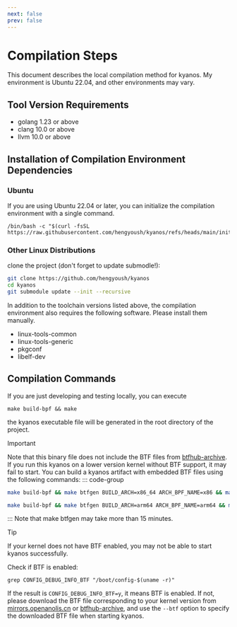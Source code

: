```yaml
---
next: false
prev: false
---
```

# Compilation Steps

This document describes the local compilation method for kyanos. My environment is Ubuntu 22.04, and other environments may vary.

## Tool Version Requirements

- golang 1.23 or above
- clang 10.0 or above
- llvm 10.0 or above

## Installation of Compilation Environment Dependencies
### Ubuntu
If you are using Ubuntu 22.04 or later, you can initialize the compilation environment with a single command.
```
/bin/bash -c "$(curl -fsSL https://raw.githubusercontent.com/hengyoush/kyanos/refs/heads/main/init_env.sh)"
```
### Other Linux Distributions
clone the project (don't forget to update submodle!):
```bash
git clone https://github.com/hengyoush/kyanos
cd kyanos
git submodule update --init --recursive
```
In addition to the toolchain versions listed above, the compilation environment also requires the following software. Please install them manually.

- linux-tools-common
- linux-tools-generic
- pkgconf
- libelf-dev


## Compilation Commands

If you are just developing and testing locally, you can execute
```
make build-bpf && make
```

the kyanos executable file will be generated in the root directory of the project.

> [!IMPORTANT]
> Note that this binary file does not include the BTF files from [btfhub-archive](https://github.com/aquasecurity/btfhub-archive/). If you run this kyanos on a lower version kernel without BTF support, it may fail to start. You can build a kyanos artifact with embedded BTF files using the following commands:
> ::: code-group
>```bash [x86_64]
>make build-bpf && make btfgen BUILD_ARCH=x86_64 ARCH_BPF_NAME=x86 && make
>```
>
>```bash [arm64]
>make build-bpf && make btfgen BUILD_ARCH=arm64 ARCH_BPF_NAME=arm64 && make
>```
>:::
> Note that make btfgen may take more than 15 minutes.

> [!TIP]
>If your kernel does not have BTF enabled, you may not be able to start kyanos successfully.
>
>Check if BTF is enabled:
>```
>grep CONFIG_DEBUG_INFO_BTF "/boot/config-$(uname -r)"
>```
>If the result is `CONFIG_DEBUG_INFO_BTF=y`, it means BTF is enabled. If not, please download the BTF file corresponding to your kernel version from [mirrors.openanolis.cn](https://mirrors.openanolis.cn/coolbpf/btf/) or [btfhub-archive](https://github.com/aquasecurity/btfhub-archive/), and use the `--btf` option to specify the downloaded BTF file when starting kyanos.
